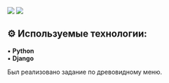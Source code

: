 ![](https://img.shields.io/badge/Python-3.7.0-blue?style=flat&logo=python&logoColor=white)
![](https://img.shields.io/badge/Django-3.2.15-orange?style=flat&logo=django&logoColor=white)

## ⚙ Используемые технологии: 
▪ **Python**<br> 
▪ **Django**<br>

Был реализовано задание по древовидному меню.